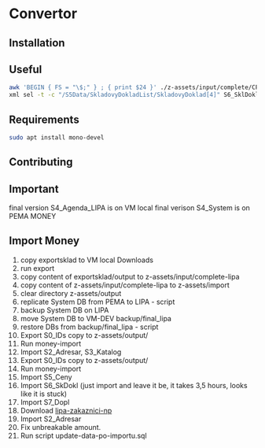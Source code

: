# Convertor

## Installation

## Useful

```bash
awk 'BEGIN { FS = "\$;" } ; { print $24 }' ./z-assets/input/complete/CPOHYBV.TXT |  sort | uniq
xml sel -t -c "/S5Data/SkladovyDokladList/SkladovyDoklad[4]" S6_SklDokl.xml > failed.xml
```

## Requirements
```bash
sudo apt install mono-devel
```

## Contributing

## Important
final version S4_Agenda_LIPA is on VM local
final verison S4_System is on PEMA MONEY

## Import Money
1. copy exportsklad to VM local Downloads
2. run export 
3. copy content of exportsklad/output to z-assets/input/complete-lipa
4. copy content of z-assets/input/complete-lipa to z-assets/import
5. clear directory z-assets/output
6. replicate System DB from PEMA to LIPA - script
7. backup System DB on LIPA
8. move System DB to VM-DEV backup/final_lipa
9.  restore DBs from backup/final_lipa - script
10. Export S0_IDs copy to z-assets/output/
11. Run money-import 
12. Import S2_Adresar, S3_Katalog
13. Export S0_IDs copy to z-assets/output/
14. Run money-import
15. Import S5_Ceny
16. Import S6_SkDokl (just import and leave it be, it takes 3,5 hours, looks like it is stuck)
17. Import S7_Dopl
18. Download [lipa-zakaznici-np](https://script.google.com/macros/s/AKfycbzcf-Qh0M7-BBxEWZA-h_6MieuPhAMcukhr6XZV6EVq3C0eTDsQEXd7Gy4YhfhrpPth9A/exec)
19. Import S2_Adresar
20. Fix unbreakable amount. 
21. Run script update-data-po-importu.sql
